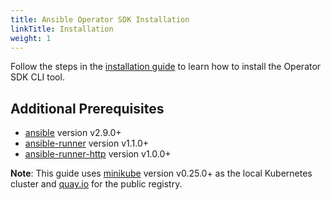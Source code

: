 ```yaml
---
title: Ansible Operator SDK Installation
linkTitle: Installation
weight: 1
---
```


Follow the steps in the [installation guide][install-guide] to learn how to install the Operator SDK CLI tool.

## Additional Prerequisites

- [ansible][ansible-tool] version v2.9.0+
- [ansible-runner][ansible-runner-tool] version v1.1.0+
- [ansible-runner-http][ansible-runner-http-plugin] version v1.0.0+

**Note**: This guide uses [minikube][minikube-tool] version v0.25.0+ as the
local Kubernetes cluster and [quay.io][quay-link] for the public registry.


[ansible-tool]:https://docs.ansible.com/ansible/latest/index.html
[ansible-runner-tool]:https://ansible-runner.readthedocs.io/en/latest/install.html
[ansible-runner-http-plugin]:https://github.com/ansible/ansible-runner-http
[install-guide]: /docs/install-operator-sdk
[minikube-tool]:https://github.com/kubernetes/minikube#installation
[quay-link]:https://quay.io
